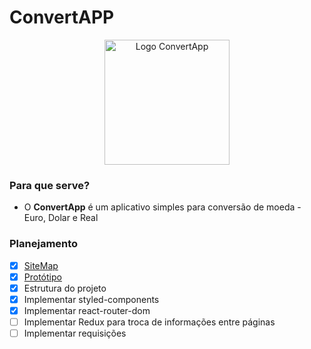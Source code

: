 # ConvertAPP
<p align="center">
  <img src="https://i.imgur.com/zpNtbLx.png" alt="Logo ConvertApp" width="200"/>
</p>

### Para que serve?
- O **ConvertApp** é um aplicativo simples para conversão de moeda - Euro, Dolar e Real

### Planejamento
  - [x] [SiteMap](https://whimsical.com/convertapp-6Rwpm2zXfmRQGW8zR7ft6J)
  - [x] [Protótipo](https://www.figma.com/file/ALCWyJbZqP5UkpwhtSkCfM/Convers%C3%A3o-de-Moedas) 
  - [x] Estrutura do projeto
  - [x] Implementar styled-components
  - [x] Implementar react-router-dom
  - [ ] Implementar Redux para troca de informações entre páginas
  - [ ] Implementar requisições

